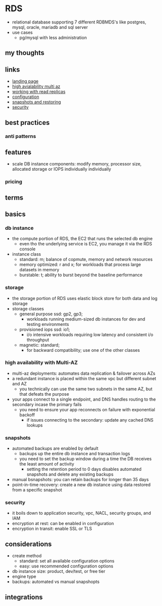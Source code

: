 # RDS

- relational database supporting 7 different RDBMDS's like postgres, mysql, oracle, mariadb and sql server
- use cases
  - pg/mysql with less administration

## my thoughts

## links

- [landing page](https://aws.amazon.com/rds/?did=ap_card&trk=ap_card)
- [high avialability multi az](https://docs.aws.amazon.com/AmazonRDS/latest/UserGuide/Concepts.MultiAZ.html)
- [working with read replicas](https://docs.aws.amazon.com/AmazonRDS/latest/UserGuide/USER_ReadRepl.html)
- [configuration](https://docs.aws.amazon.com/AmazonRDS/latest/UserGuide/CHAP_RDS_Configuring.html)
- [snapshots and restoring](https://docs.aws.amazon.com//AmazonRDS/latest/UserGuide/CHAP_CommonTasks.BackupRestore.html)
- [security](https://docs.aws.amazon.com//AmazonRDS/latest/UserGuide/UsingWithRDS.html)

## best practices

### anti patterns

## features

- scale DB instance components: modify memory, processor size, allocated storage or IOPS individually individually

### pricing

## terms

## basics

### db instance

- the compute portion of RDS, the EC2 that runs the selected db engine
  - even tho the underlying service is EC2, you manage it via the RDS console
- instance class
  - standard: m; balance of copmute, memory and network resources
  - memory optimized: r and x; for workloads that process large datasets in memory
  - burstable: t; ability to burst beyond the baseline performance

### storage

- the storage portion of RDS uses elastic block store for both data and log storage
- storage classes
  - general purpose ssd: gp2, gp3;
    - workloads running medium-sized db instances for dev and testing environments
  - provisioned iops ssd: io1;
    - i/o intensive workloads requiring low latency and consistent i/o throughput
  - magnetic: standard;
    - for backward compatibility; use one of the other classes

### high availability with Multi-AZ

- multi-az deployments: automates data replication & failover across AZs
- a redundant instance is placed within the same vpc but different subnet and AZ
  - you technically can use the same two subnets in the same AZ, but that defeats the purpose
- your apps connect to a single endpoint, and DNS handles routing to the secondary incase the primary fails
  - you need to ensure your app reconnects on failure with exponential backoff
    - if issues connecting to the secondary: update any cached DNS lookups

### snapshots

- automated backups are enabled by default
  - backups up the entire db instance and transaction logs
  - you need to set the backup window during a time the DB receives the least amount of activity
    - setting the retention period to 0 days disables automated snapshots and delete any existing backups
- manual bsnapshots: you can retain backups for longer than 35 days
- point-in-time recovery: create a new db instance using data restored from a specific snapshot

### security

- it boils down to application security, vpc, NACL, security groups, and IAM
- encryption at rest: can be enabled in configuration
- encryption in transit: enable SSL or TLS

## considerations

- create method
  - standard: set all available configuration options
  - easy: use recommended configuration options
- db instance size: product, dev/test, or free tier
- engine type
- backups: automated vs manual snapshopts

## integrations
